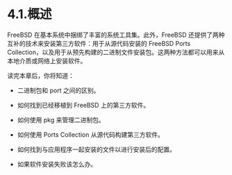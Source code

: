 # 4.1.概述

FreeBSD 在基本系统中捆绑了丰富的系统工具集。此外，FreeBSD 还提供了两种互补的技术来安装第三方软件：用于从源代码安装的 FreeBSD Ports Collection，以及用于从预先构建的二进制文件安装包。这两种方法都可以用来从本地介质或网络上安装软件。

读完本章后，你将知道：

- 二进制包和 port 之间的区别。

- 如何找到已经移植到 FreeBSD 上的第三方软件。

- 如何使用 pkg 来管理二进制包。

- 如何使用 Ports Collection 从源代码构建第三方软件。

- 如何找到与应用程序一起安装的文件以进行安装后的配置。

- 如果软件安装失败该怎么办。
